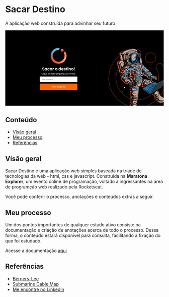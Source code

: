 # Sacar Destino

A aplicação web construída para advinhar seu futuro

![](images/maratona-explorer.gif)

## Conteúdo

- [Visão geral](#visão-geral)
- [Meu processo](#meu-processo)
- [Referências](#referências)

## Visão geral

Sacar Destino é uma aplicação web simples baseada na tríade de tecnologias da web - html, css e javascript. Construída na **Maratona Explorer**, um evento online de programação, voltado à ingressantes na área de programção web realizado pela Rocketseat.

Você pode conferir o processo, anotações e conteúdos extras a seguir. 

## Meu processo

Um dos pontos importantes de qualquer estudo ativo consiste na documentação e criação de anotações acerca de todo o processo. Dessa forma, o conteúdo estará disponível para consulta, facilitando a fixação do que foi estudado.

Acesse a documentação [aqui](https://pretty-yogurt-08d.notion.site/Maratona-Explorer-d876326a9ece4faa909bb71259c047c0)

## Referências

- [Berners-Lee](https://www.w3.org/People/Berners-Lee/)
- [Submarine Cable Map](https://www.submarinecablemap.com/)
- [Me encontre no Linkedin](https://www.linkedin.com/in/joaovsbraz/)